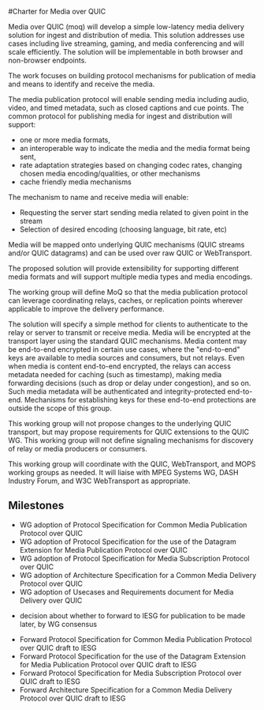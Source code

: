 #Charter for Media over QUIC

Media over QUIC (moq) will develop a simple low-latency media delivery solution
for ingest and distribution of media.  This solution addresses use cases including live
streaming, gaming, and media conferencing and will scale efficiently. The
solution will be implementable in both browser and non-browser endpoints.

The work focuses on building protocol mechanisms for publication of media
and means to identify and receive the media.

The media publication protocol will enable sending
media including audio, video, and timed metadata, such as closed captions and
cue points.
The common protocol for publishing media for ingest and distribution
will support:

* one or more media formats,
* an interoperable way to indicate the media and the media format being sent,
* rate adaptation strategies based on changing codec rates, changing chosen media
encoding/qualities, or other mechanisms
* cache friendly media mechanisms

The mechanism to name and receive media will enable:

* Requesting the server start sending media related to given point in the stream
* Selection of desired encoding (choosing language, bit rate, etc)

Media will be mapped onto underlying QUIC mechanisms (QUIC streams and/or
QUIC datagrams) and can be used over raw QUIC or WebTransport.

The proposed solution will provide extensibility for supporting different media
formats and will support multiple media types and media encodings.


The working group will define MoQ so that the media publication protocol 
can leverage coordinating relays, caches, or replication points wherever applicable 
to improve the delivery performance.

The solution will specify a simple method for clients to authenticate
to the relay or server to transmit or receive media.
Media will be encrypted at the transport layer using the standard QUIC
mechanisms.  Media content may be end-to-end encrypted in certain use cases,
where the "end-to-end" keys are available to media sources and consumers, but
not relays.  Even when media is content end-to-end encrypted, the relays can access
metadata needed for caching (such as timestamp), making media forwarding
decisions (such as drop or delay under congestion), and so on.  Such media
metadata will be authenticated and integrity-protected end-to-end.  Mechanisms
for establishing keys for these end-to-end protections are outside the scope of
this group.

This working group will not propose changes to the underlying QUIC transport, but
may propose requirements for QUIC extensions to the QUIC WG. This working group
will not define signaling mechanisms for discovery of relay or media producers
or consumers.

This working group will coordinate with the QUIC, WebTransport, and MOPS working
groups as needed. It will liaise with MPEG Systems WG, DASH Industry Forum, and 
W3C WebTransport as appropriate.

## Milestones

* WG adoption of Protocol Specification for Common Media Publication Protocol
over QUIC
* WG adoption of Protocol Specification for the use of the Datagram Extension for Media
Publication Protocol over QUIC
* WG adoption of Protocol Specification for Media Subscription Protocol over
QUIC
* WG adoption of Architecture Specification for a Common Media Delivery
Protocol over QUIC
* WG adoption of Usecases and Requirements document for Media Delivery over QUIC
- decision about whether to forward to IESG for publication to be made later, by
WG consensus
* Forward Protocol Specification for Common Media Publication Protocol over QUIC
draft to IESG
* Forward Protocol Specification for the use of the Datagram Extension for Media Publication
Protocol over QUIC draft to IESG
* Forward Protocol Specification for Media Subscription Protocol over QUIC draft
to IESG
* Forward Architecture Specification for a Common Media Delivery Protocol over
QUIC draft to IESG
